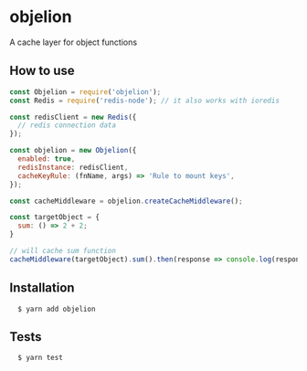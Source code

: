 # objelion

A cache layer for object functions

## How to use

```js
const Objelion = require('objelion');
const Redis = require('redis-node'); // it also works with ioredis

const redisClient = new Redis({
  // redis connection data
});

const objelion = new Objelion({
  enabled: true,
  redisInstance: redisClient,
  cacheKeyRule: (fnName, args) => 'Rule to mount keys',
});

const cacheMiddleware = objelion.createCacheMiddleware();

const targetObject = {
  sum: () => 2 + 2;
}

// will cache sum function
cacheMiddleware(targetObject).sum().then(response => console.log(response)) // 4

```

## Installation

```
  $ yarn add objelion
```

## Tests

```
  $ yarn test
```
